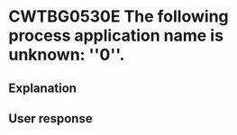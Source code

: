 # CWTBG0530E The following process application name is unknown: ''0''.

## Explanation

## User response